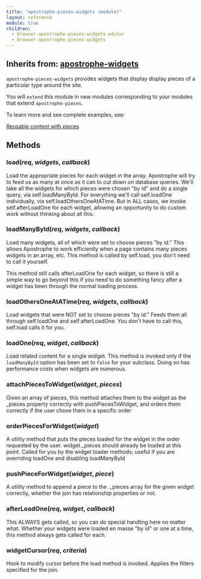 ```yaml
---
title: "apostrophe-pieces-widgets (module)"
layout: reference
module: true
children:
  - browser-apostrophe-pieces-widgets-editor
  - browser-apostrophe-pieces-widgets
---
```

## Inherits from: [apostrophe-widgets](../apostrophe-widgets/index.html)
`apostrophe-pieces-widgets` provides widgets that display display pieces of a
particular type around the site.

You will `extend` this module in new modules corresponding to your modules
that extend `apostrophe-pieces`.

To learn more and see complete examples, see:

[Reusable content with pieces](../../tutorials/getting-started/reusable-content-with-pieces.html)


## Methods
### load(*req*, *widgets*, *callback*)
Load the appropriate pieces for each widget in the array. Apostrophe will try to feed
us as many at once as it can to cut down on database queries. We'll take all the
widgets for which pieces were chosen "by id" and do a single query, via
self.loadManyById. For everything we'll call self.loadOne individually, via
self.loadOthersOneAtATime. But in ALL cases, we invoke self.afterLoadOne for
each widget, allowing an opportunity to do custom work without thinking
about all this.
### loadManyById(*req*, *widgets*, *callback*)
Load many widgets, all of which were set to choose pieces "by id." This allows
Apostrophe to work efficiently when a page contains many pieces widgets in an
array, etc. This method is called by self.load, you don't need to call it yourself.

This method still calls afterLoadOne for each widget, so there is still a simple
way to go beyond this if you need to do something fancy after a widget has been
through the normal loading process.
### loadOthersOneAtATime(*req*, *widgets*, *callback*)
Load widgets that were NOT set to choose pieces "by id." Feeds them all
through self.loadOne and self.afterLoadOne. You don't have to call this,
self.load calls it for you.
### loadOne(*req*, *widget*, *callback*)
Load related content for a single widget. This method is invoked only
if the `loadManyById` option has been set to `false` for your subclass.
Doing so has performance costs when widgets are numerous.
### attachPiecesToWidget(*widget*, *pieces*)
Given an array of pieces, this method attaches them to the widget
as the _pieces property correctly with pushPiecesToWidget, and
orders them correctly if the user chose them in a specific order
### orderPiecesForWidget(*widget*)
A utility method that puts the pieces loaded for the widget in the
order requested by the user. widget._pieces should already be loaded
at this point. Called for you by the widget loader methods; useful
if you are overriding loadOne and disabling loadManyById
### pushPieceForWidget(*widget*, *piece*)
A utility method to append a piece to the ._pieces array for the given widget correctly,
whether the join has relationship properties or not.
### afterLoadOne(*req*, *widget*, *callback*)
This ALWAYS gets called, so you can do special handling here no matter what.
Whether your widgets were loaded en masse "by id" or one at a time, this method
always gets called for each.
### widgetCursor(*req*, *criteria*)
Hook to modify cursor before the load method is invoked. Applies the filters
specified for the join.
